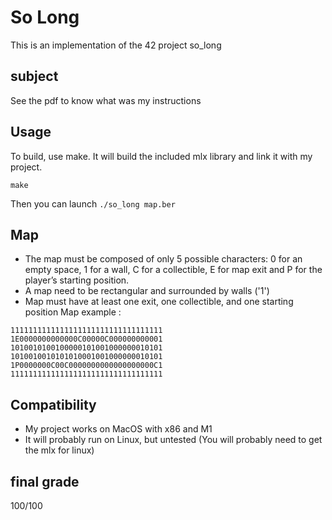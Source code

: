 # So Long
This is an implementation of the 42 project so_long

## subject

See the pdf to know what was my instructions

## Usage
To build, use make. It will build the included mlx library and link it with my project.

`make`

Then you can launch `./so_long map.ber`

## Map
- The map must be composed of only 5 possible characters: 0 for an empty
space, 1 for a wall, C for a collectible, E for map exit and P for the player’s
starting position.
- A map need to be rectangular and surrounded by walls ('1')
- Map must have at least one exit, one collectible, and one starting position
Map example :
```
1111111111111111111111111111111111
1E0000000000000C00000C000000000001
1010010100100000101001000000010101
1010010010101010001001000000010101
1P0000000C00C0000000000000000000C1
1111111111111111111111111111111111
```

## Compatibility
- My project works on MacOS with x86 and M1
- It will probably run on Linux, but untested (You will probably need to get the mlx for linux)

## final grade

100/100
